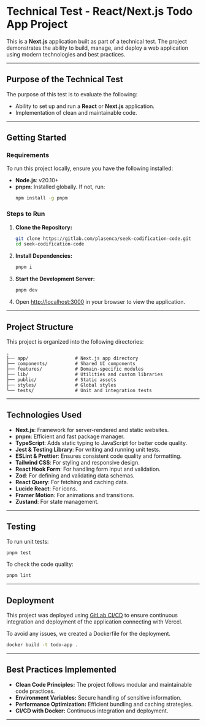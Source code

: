 # Technical Test - React/Next.js Todo App Project

This is a **Next.js** application built as part of a technical test. The project demonstrates the ability to build, manage, and deploy a web application using modern technologies and best practices.

---

## **Purpose of the Technical Test**

The purpose of this test is to evaluate the following:
- Ability to set up and run a **React** or **Next.js** application.
- Implementation of clean and maintainable code.

---

## **Getting Started**

### **Requirements**
To run this project locally, ensure you have the following installed:
- **Node.js**: v20.10+ 
- **pnpm**: Installed globally. If not, run:
  ```bash
  npm install -g pnpm
  ```

### **Steps to Run**

1. **Clone the Repository:**
   ```bash
   git clone https://gitlab.com/plasenca/seek-codification-code.git
   cd seek-codification-code
   ```

2. **Install Dependencies:**
   ```bash
   pnpm i
   ```

3. **Start the Development Server:**
   ```bash
   pnpm dev
   ```

4. Open [http://localhost:3000](http://localhost:3000) in your browser to view the application.

---

## **Project Structure**

This project is organized into the following directories:

```
.
├── app/                 # Next.js app directory
├── components/          # Shared UI components
├── features/            # Domain-specific modules
├── lib/                 # Utilities and custom libraries
├── public/              # Static assets
├── styles/              # Global styles
└── tests/               # Unit and integration tests
```

---

## **Technologies Used**

- **Next.js**: Framework for server-rendered and static websites.
- **pnpm**: Efficient and fast package manager.
- **TypeScript**: Adds static typing to JavaScript for better code quality.
- **Jest & Testing Library**: For writing and running unit tests.
- **ESLint & Prettier**: Ensures consistent code quality and formatting.
- **Tailwind CSS**: For styling and responsive design.
- **React Hook Form**: For handling form input and validation.
- **Zod**: For defining and validating data schemas.
- **React Query**: For fetching and caching data.
- **Lucide React**: For icons.
- **Framer Motion**: For animations and transitions.
- **Zustand**: For state management.

---

## **Testing**

To run unit tests:

```bash
pnpm test
```

To check the code quality:

```bash
pnpm lint
```

---

## **Deployment**

This project was deployed using [GitLab CI/CD](https://gitlab.com/) to ensure continuous integration and deployment of the application connecting with Vercel.

To avoid any issues, we created a Dockerfile for the deployment.

```bash
docker build -t todo-app .
```

---

## **Best Practices Implemented**

- **Clean Code Principles:** The project follows modular and maintainable code practices.
- **Environment Variables:** Secure handling of sensitive information.
- **Performance Optimization:** Efficient bundling and caching strategies.
- **CI/CD with Docker:** Continuous integration and deployment.

---